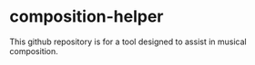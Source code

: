 # composition-helper
This github repository is for a tool designed to assist in musical composition.
